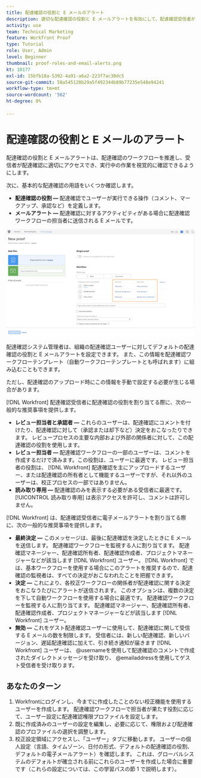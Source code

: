 ```yaml
---
title: 配達確認の役割と E メールのアラート
description: 適切な配達確認の役割と E メールアラートを有効にして、配達確認受信者が、 [!DNL  Workfront].
activity: use
team: Technical Marketing
feature: Workfront Proof
type: Tutorial
role: User, Admin
level: Beginner
thumbnail: proof-roles-and-email-alerts.png
kt: 10177
exl-id: 15bfb18a-5392-4a91-a6a2-223f7ac30dc5
source-git-commit: 58a545120b29a5f492344b89b77235e548e94241
workflow-type: tm+mt
source-wordcount: '562'
ht-degree: 0%

---
```


# 配達確認の役割と E メールのアラート

配達確認の役割と E メールアラートは、配達確認のワークフローを推進し、受信者が配達確認に適切にアクセスでき、実行中の作業を視覚的に確認できるようにします。

次に、基本的な配達確認の用語をいくつか確認します。

* **配達確認の役割 —** 配達確認でユーザーが実行できる操作（コメント、マークアップ、承認など）を定義します。
* **メールアラート —** 配達確認に対するアクティビティがある場合に配達確認ワークフローの担当者に送信される E メールです。

![画像 [!UICONTROL 新しい配達確認] ウィンドウ [!UICONTROL 配達確認の役割] および [!UICONTROL E メールアラート] ハイライト表示された列。](assets/proof-roles-and-email-alerts.png)

配達確認システム管理者は、組織の配達確認ユーザーに対してデフォルトの配達確認の役割と E メールアラートを設定できます。 また、この情報を配達確認ワークフローテンプレート（自動ワークフローテンプレートとも呼ばれます）に組み込むこともできます。

ただし、配達確認のアップロード時にこの情報を手動で設定する必要が生じる場合があります。

[!DNL Workfront] 配達確認受信者に配達確認の役割を割り当てる際に、次の一般的な推奨事項を提供します。

* **レビュー担当者と承認者 —** これらのユーザーは、配達確認にコメントを付けたり、配達確認に対して（承認または却下など）決定をおこなったりできます。 レビュープロセスの主要な内部および外部の関係者に対して、この配達確認の役割を使用します。
* **レビュー担当者 —** 配達確認ワークフローの一部のユーザーは、コメントを作成するだけで済みます。この役割は、ユーザーに最適です。 レビュー担当者の役割は、 [!DNL Workfront] 配達確認を主にアップロードするユーザー、または配達確認の所有者として機能するユーザーですが、それ以外のユーザーは、校正プロセスの一部ではありません。
* **読み取り専用 —** 配達確認のみを表示する必要がある受信者に最適です。 [!UICONTROL 読み取り専用] は表示アクセスを許可し、コメントは許可しません。

[!DNL Workfront] は、配達確認受信者に電子メールアラートを割り当てる際に、次の一般的な推奨事項を提供します。

* **最終決定 —** このメッセージは、最後に配達確認を決定したときに E メールを送信します。 配達確認ワークフローを監視する人に割り当てます。 配達確認マネージャー、配達確認所有者、配達確認作成者、プロジェクトマネージャーなどが該当します [!DNL Workfront] ユーザー。 [!DNL Workfront] では、基本ワークフローを使用する場合にこのアラートを推奨するので、配達確認の監視者は、すべての決定がおこなわれたことを把握できます。
* **決定 —** これにより、各校正ワークフローの関係者が配達確認に関する決定をおこなうたびにアラートが送信されます。 このオプションは、複数の決定を下して自動ワークフローを使用する場合に最適です。 配達確認ワークフローを監視する人に割り当てます。 配達確認マネージャー、配達確認所有者、配達確認作成者、プロジェクトマネージャーなどが該当します [!DNL Workfront] ユーザー。
* **無効 —** これをゲスト配達確認ユーザーに使用して、配達確認に関して受信する E メールの数を制限します。 受信者には、新しい配達確認、新しいバージョン、遅延配達確認に加えて、引き続き通知が届きます [!DNL Workfront] ユーザーは、 @usernameを使用して配達確認のコメントで作成されたダイレクトメッセージを受け取り、 @emailaddressを使用してゲスト受信者を受け取ります。

## あなたのターン

1. Workfrontにログインし、今までに作成したことのない校正機能を使用するユーザーを作成します。 配達確認ワークフローで担当者が果たす役割に応じて、ユーザー設定に配達確認権限プロファイルを設定します。
1. 既に作成済みのユーザーの設定を編集し、必要に応じて、権限および配達確認のプロファイルの選択を調整します。
1. 校正設定領域にアクセスし、「ユーザー」タブに移動します。 ユーザーの個人設定（言語、タイムゾーン、日付の形式、デフォルトの配達確認の役割、デフォルトの電子メールアラート）を確認します。 これは、グローバルシステムのデフォルトが確立される前にこれらのユーザーを作成した場合に重要です（これらの設定については、この学習パスの節 1 で説明します）。

<!--
Download the proof role and email alert guides to have on hand as you start uploading proofs and assigning proof recipients.
-->

<!--
## Learn more
* Notifications for proof comments and decisions
-->

<!--
## Guides
* Proof roles
* Email alerts
-->

